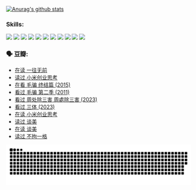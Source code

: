 
[![Anurag's github stats](https://github-readme-stats.vercel.app/api?username=w940853815)](https://github.com/anuraghazra/github-readme-stats)

### Skills:

<code><img height="32" src="https://cdn.jsdelivr.net/npm/simple-icons@v5/icons/python.svg"></code>
<code><img height="32" src="https://cdn.jsdelivr.net/npm/simple-icons@v5/icons/javascript.svg"></code>
<code><img height="32" src="https://cdn.jsdelivr.net/npm/simple-icons@v5/icons/django.svg"></code>
<code><img height="32" src="https://cdn.jsdelivr.net/npm/simple-icons@v5/icons/flask.svg"></code>
<code><img height="32" src="https://cdn.jsdelivr.net/npm/simple-icons@v5/icons/vuetify.svg"></code>
<code><img height="32" src="https://cdn.jsdelivr.net/npm/simple-icons@v5/icons/git.svg"></code>
<code><img height="32" src="https://cdn.jsdelivr.net/npm/simple-icons@v5/icons/docker.svg"></code>
<code><img height="32" src="https://cdn.jsdelivr.net/npm/simple-icons@v5/icons/postgresql.svg"></code>
<code><img height="32" src="https://cdn.jsdelivr.net/npm/simple-icons@v5/icons/elasticsearch.svg"></code>
<code><img height="32" src="https://cdn.jsdelivr.net/npm/simple-icons@v5/icons/macos.svg"></code>
<code><img height="32" src="https://cdn.jsdelivr.net/npm/simple-icons@v5/icons/linux.svg"></code>

### 🗣 豆瓣:

<!-- DOUBAN-ACTIVITIES:START -->
- [在读 一往无前](https://www.douban.com/people/136069238/status/4590507310/?_i=15285602)
- [读过 小米创业思考](https://www.douban.com/people/136069238/status/4590506983/?_i=15285602)
- [在看 毛骗 终结篇‎ (2015)](https://www.douban.com/people/136069238/status/4581971924/?_i=15285602)
- [看过 毛骗 第二季‎ (2011)](https://www.douban.com/people/136069238/status/4581971810/?_i=15285602)
- [看过 周处除三害 周處除三害‎ (2023)](https://www.douban.com/people/136069238/status/4575646701/?_i=15285602)
- [看过 三体‎ (2023)](https://www.douban.com/people/136069238/status/4574263039/?_i=15285602)
- [在读 小米创业思考](https://www.douban.com/people/136069238/status/4572047905/?_i=15285602)
- [读过 谈美](https://www.douban.com/people/136069238/status/4572047629/?_i=15285602)
- [在读 谈美](https://www.douban.com/people/136069238/status/4560861771/?_i=15285602)
- [读过 不拘一格](https://www.douban.com/people/136069238/status/4560861445/?_i=15285602)
<!-- DOUBAN-ACTIVITIES:END -->


![Snake animation](https://raw.githubusercontent.com/w940853815/w940853815/output/github-contribution-grid-snake.svg)

<!--
**w940853815/w940853815** is a ✨ _special_ ✨ repository because its `README.md` (this file) appears on your GitHub profile.

Here are some ideas to get you started:

- 🔭 I’m currently working on ...
- 🌱 I’m currently learning ...
- 👯 I’m looking to collaborate on ...
- 🤔 I’m looking for help with ...
- 💬 Ask me about ...
- 📫 How to reach me: ...
- 😄 Pronouns: ...
- ⚡ Fun fact: ...
-->
